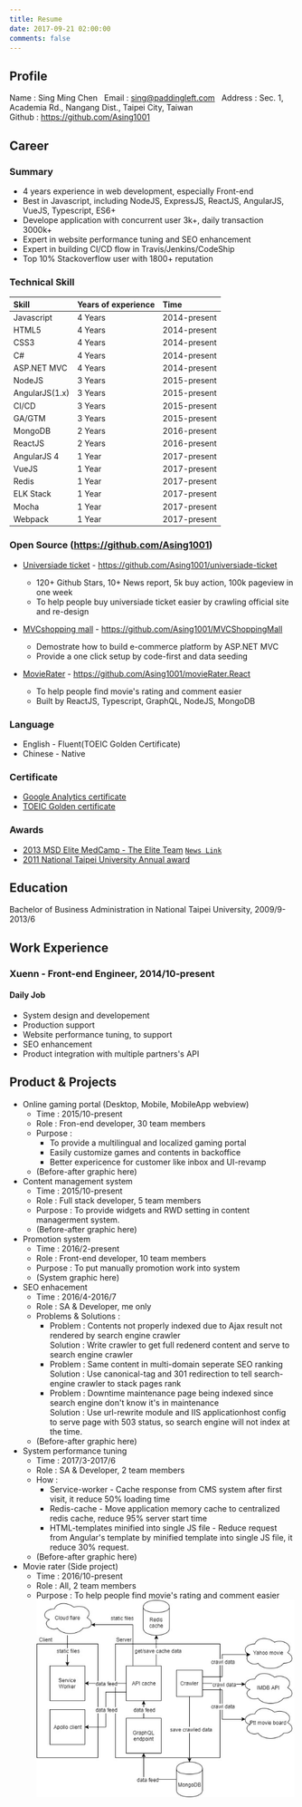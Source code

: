 ```yaml
---
title: Resume
date: 2017-09-21 02:00:00
comments: false
---
```


## Profile

Name : Sing Ming Chen  
Email : sing@paddingleft.com  
Address : Sec. 1, Academia Rd., Nangang Dist., Taipei City, Taiwan  
Github : https://github.com/Asing1001

## Career

### Summary

* 4 years experience in web development, especially Front-end
* Best in Javascript, including NodeJS, ExpressJS, ReactJS, AngularJS, VueJS, Typescript, ES6+
* Develope application with concurrent user 3k+, daily transaction 3000k+
* Expert in website performance tuning and SEO enhancement
* Expert in building CI/CD flow in Travis/Jenkins/CodeShip
* Top 10% Stackoverflow user with 1800+ reputation

### Technical Skill

| Skill          | Years of experience | Time         |
| :------------- | :------------------ | :----------- |
| Javascript     | 4 Years             | 2014-present |
| HTML5          | 4 Years             | 2014-present |
| CSS3           | 4 Years             | 2014-present |
| C#             | 4 Years             | 2014-present |
| ASP.NET MVC    | 4 Years             | 2014-present |
| NodeJS         | 3 Years             | 2015-present |
| AngularJS(1.x) | 3 Years             | 2015-present |
| CI/CD          | 3 Years             | 2015-present |
| GA/GTM         | 3 Years             | 2015-present |
| MongoDB        | 2 Years             | 2016-present |
| ReactJS        | 2 Years             | 2016-present |
| AngularJS 4    | 1 Year              | 2017-present |
| VueJS          | 1 Year              | 2017-present |
| Redis          | 1 Year              | 2017-present |
| ELK Stack      | 1 Year              | 2017-present |
| Mocha          | 1 Year              | 2017-present |
| Webpack        | 1 Year              | 2017-present |

### Open Source (https://github.com/Asing1001)

* [Universiade ticket](http://ticket.mvrater.com/) - https://github.com/Asing1001/universiade-ticket
    * 120+ Github Stars, 10+ News report, 5k buy action, 100k pageview in one week 
    * To help people buy universiade ticket easier by crawling official site and re-design

* [MVCshopping mall](http://wecarestore.azurewebsites.net/) -  https://github.com/Asing1001/MVCShoppingMall
    * Demostrate how to build e-commerce platform by ASP.NET MVC
    * Provide a one click setup by code-first and data seeding

* [MovieRater](https://www.mvrater.com/) - https://github.com/Asing1001/movieRater.React
    * To help people find movie's rating and comment easier
    * Built by ReactJS, Typescript, GraphQL, NodeJS, MongoDB

### Language

* English - Fluent(TOEIC Golden Certificate)
* Chinese - Native

### Certificate

* [Google Analytics certificate](https://www.google.com/partners/?hl=zh-TW#i_profile;idtf=100241582365266596912)
* [TOEIC Golden certificate](https://goo.gl/photos/gGjX7pcqvkGqMoZB8)

### Awards

* [2013 MSD Elite MedCamp - The Elite Team](https://goo.gl/photos/kSca7Xf9csrJ2bsd8) [`News Link`](http://bit.ly/1B7iH4H)
* [2011 National Taipei University Annual award](https://goo.gl/photos/QtC9zUMR6qgHiVME7)

## Education

Bachelor of Business Administration in National Taipei University, 2009/9-2013/6

## Work Experience

### Xuenn - Front-end Engineer, 2014/10-present

#### Daily Job

* System design and developement
* Production support
* Website performance tuning, to support
* SEO enhancement
* Product integration with multiple partners's API

## Product & Projects

* Online gaming portal (Desktop, Mobile, MobileApp webview) 
    * Time : 2015/10-present
    * Role : Fron-end developer, 30 team members
    * Purpose :
        * To provide a multilingual and localized gaming portal
        * Easily customize games and contents in backoffice
        * Better expericence for customer like inbox and UI-revamp
    * (Before-after graphic here)
* Content management system
    * Time : 2015/10-present
    * Role : Full stack developer, 5 team members
    * Purpose : To provide widgets and RWD setting in content managerment system.
    * (Before-after graphic here)
* Promotion system
    * Time : 2016/2-present
    * Role : Front-end developer, 10 team members
    * Purpose : To put manually promotion work into system
    * (System graphic here)
* SEO enhacement
    * Time : 2016/4-2016/7
    * Role : SA & Developer, me only
    * Problems & Solutions : 
        * Problem : Contents not properly indexed due to Ajax result not rendered by search engine crawler  
          Solution : Write crawler to get full redenerd content and serve to search engine crawler
        * Problem : Same content in multi-domain seperate SEO ranking  
          Solution : Use canonical-tag and 301 redirection to tell search-engine crawler to stack pages rank
        * Problem : Downtime maintenance page being indexed since search engine don't know it's in maintenance  
          Solution : Use url-rewrite module and IIS applicationhost config to serve page with 503 status, so search engine will not index at the time.
    * (Before-after graphic here)
* System performance tuning
    * Time : 2017/3-2017/6
    * Role : SA & Developer, 2 team members
    * How : 
        * Service-worker - Cache response from CMS system after first visit, it reduce 50% loading time
        * Redis-cache - Move application memory cache to centralized redis cache, reduce 95% server start time
        * HTML-templates minified into single JS file - Reduce request from Angular's template by minified template into single JS file, it reduce 30% request.
    * (Before-after graphic here)
* Movie rater (Side project)
    * Time : 2016/10-present
    * Role : All, 2 team members
    * Purpose : To help people find movie's rating and comment easier
![](https://github.com/Asing1001/system-diagrams/blob/master/mvrater.jpg?raw=true)
